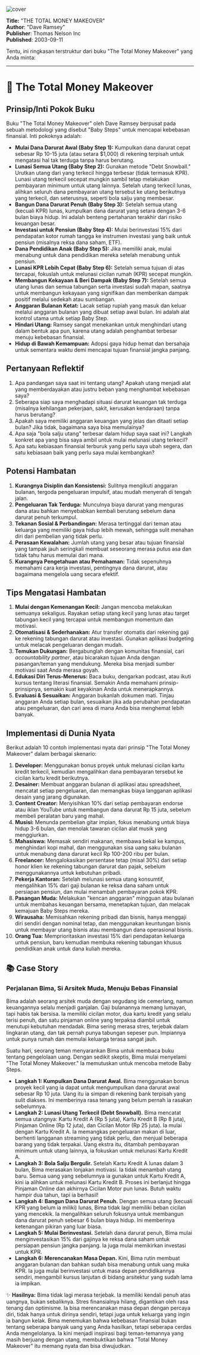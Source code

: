 
![cover](https://books.google.com/books/content?id=QVel-1diQkEC&printsec=frontcover&img=1&zoom=1&edge=curl&source=gbs_api)



**Title:** "THE TOTAL MONEY MAKEOVER"  
**Author**: "Dave Ramsey"  
**Publisher**: Thomas Nelson Inc  
**Published**: 2003-09-11  

Tentu, ini ringkasan terstruktur dari buku "The Total Money Makeover" yang Anda minta:

---

# 📖 The Total Money Makeover

## Prinsip/Inti Pokok Buku
Buku "The Total Money Makeover" oleh Dave Ramsey berpusat pada sebuah metodologi yang disebut "Baby Steps" untuk mencapai kebebasan finansial. Inti pokoknya adalah:

-   **Mulai Dana Darurat Awal (Baby Step 1):** Kumpulkan dana darurat cepat sebesar Rp 10-15 juta (atau setara $1,000) di rekening terpisah untuk mengatasi hal tak terduga tanpa harus berutang.
-   **Lunasi Semua Utang (Baby Step 2):** Gunakan metode "Debt Snowball." Urutkan utang dari yang terkecil hingga terbesar (tidak termasuk KPR). Lunasi utang terkecil secepat mungkin sambil tetap melakukan pembayaran minimum untuk utang lainnya. Setelah utang terkecil lunas, alihkan seluruh dana pembayaran utang tersebut ke utang berikutnya yang terkecil, dan seterusnya, seperti bola salju yang membesar.
-   **Bangun Dana Darurat Penuh (Baby Step 3):** Setelah semua utang (kecuali KPR) lunas, kumpulkan dana darurat yang setara dengan 3-6 bulan biaya hidup. Ini adalah benteng pertahanan terakhir dari risiko keuangan besar.
-   **Investasi untuk Pensiun (Baby Step 4):** Mulai berinvestasi 15% dari pendapatan kotor rumah tangga ke instrumen investasi yang baik untuk pensiun (misalnya reksa dana saham, ETF).
-   **Dana Pendidikan Anak (Baby Step 5):** Jika memiliki anak, mulai menabung untuk dana pendidikan mereka setelah menabung untuk pensiun.
-   **Lunasi KPR Lebih Cepat (Baby Step 6):** Setelah semua tujuan di atas tercapai, fokuslah untuk melunasi cicilan rumah (KPR) secepat mungkin.
-   **Membangun Kekayaan & Beri Dampak (Baby Step 7):** Setelah semua utang lunas dan semua tabungan serta investasi sudah mapan, saatnya untuk membangun kekayaan yang signifikan dan memberikan dampak positif melalui sedekah atau sumbangan.
-   **Anggaran Bulanan Ketat:** Lacak setiap rupiah yang masuk dan keluar melalui anggaran bulanan yang dibuat setiap awal bulan. Ini adalah alat kontrol utama untuk setiap Baby Step.
-   **Hindari Utang:** Ramsey sangat menekankan untuk menghindari utang dalam bentuk apa pun, karena utang adalah penghambat terbesar menuju kebebasan finansial.
-   **Hidup di Bawah Kemampuan:** Adopsi gaya hidup hemat dan bersahaja untuk sementara waktu demi mencapai tujuan finansial jangka panjang.

## Pertanyaan Reflektif
1.  Apa pandangan saya saat ini tentang utang? Apakah utang menjadi alat yang memberdayakan atau justru beban yang menghambat kebebasan saya?
2.  Seberapa siap saya menghadapi situasi darurat keuangan tak terduga (misalnya kehilangan pekerjaan, sakit, kerusakan kendaraan) tanpa harus berutang?
3.  Apakah saya memiliki anggaran keuangan yang jelas dan ditaati setiap bulan? Jika tidak, bagaimana saya bisa memulainya?
4.  Apa saja "bola salju utang" terbesar dalam hidup saya saat ini? Langkah konkret apa yang bisa saya ambil untuk mulai melunasi utang terkecil?
5.  Apa satu kebiasaan finansial terburuk yang perlu saya ubah segera, dan satu kebiasaan baik yang perlu saya mulai kembangkan?

## Potensi Hambatan
1.  **Kurangnya Disiplin dan Konsistensi:** Sulitnya mengikuti anggaran bulanan, tergoda pengeluaran impulsif, atau mudah menyerah di tengah jalan.
2.  **Pengeluaran Tak Terduga:** Munculnya biaya darurat yang menguras dana atau bahkan menyebabkan kembali berutang sebelum dana darurat penuh terkumpul.
3.  **Tekanan Sosial & Perbandingan:** Merasa tertinggal dari teman atau keluarga yang memiliki gaya hidup lebih mewah, sehingga sulit menahan diri dari pembelian yang tidak perlu.
4.  **Perasaan Kewalahan:** Jumlah utang yang besar atau tujuan finansial yang tampak jauh seringkali membuat seseorang merasa putus asa dan tidak tahu harus memulai dari mana.
5.  **Kurangnya Pengetahuan atau Pemahaman:** Tidak sepenuhnya memahami cara kerja investasi, pentingnya dana darurat, atau bagaimana mengelola uang secara efektif.

## Tips Mengatasi Hambatan
1.  **Mulai dengan Kemenangan Kecil:** Jangan mencoba melakukan semuanya sekaligus. Rayakan setiap utang kecil yang lunas atau target tabungan kecil yang tercapai untuk membangun momentum dan motivasi.
2.  **Otomatisasi & Sederhanakan:** Atur transfer otomatis dari rekening gaji ke rekening tabungan darurat atau investasi. Gunakan aplikasi budgeting untuk melacak pengeluaran dengan mudah.
3.  **Temukan Dukungan:** Bergabunglah dengan komunitas finansial, cari *accountability partner*, atau bicarakan tujuan Anda dengan pasangan/teman yang mendukung. Mereka bisa menjadi sumber motivasi saat Anda merasa goyah.
4.  **Edukasi Diri Terus-Menerus:** Baca buku, dengarkan podcast, atau ikuti kursus tentang literasi finansial. Semakin Anda memahami prinsip-prinsipnya, semakin kuat keyakinan Anda untuk menerapkannya.
5.  **Evaluasi & Sesuaikan:** Anggaran bukanlah dokumen mati. Tinjau anggaran Anda setiap bulan, sesuaikan jika ada perubahan pendapatan atau pengeluaran, dan cari area di mana Anda bisa menghemat lebih banyak.

## Implementasi di Dunia Nyata
Berikut adalah 10 contoh implementasi nyata dari prinsip "The Total Money Makeover" dalam berbagai skenario:

1.  **Developer:** Menggunakan bonus proyek untuk melunasi cicilan kartu kredit terkecil, kemudian mengalihkan dana pembayaran tersebut ke cicilan kartu kredit berikutnya.
2.  **Desainer:** Membuat anggaran bulanan di aplikasi atau spreadsheet, mencatat setiap pengeluaran, dan memangkas biaya langganan aplikasi desain yang jarang digunakan.
3.  **Content Creator:** Menyisihkan 10% dari setiap pembayaran endorse atau iklan YouTube untuk membangun dana darurat Rp 15 juta, sebelum membeli peralatan baru yang mahal.
4.  **Musisi:** Menunda pembelian gitar impian, fokus menabung untuk biaya hidup 3-6 bulan, dan menolak tawaran cicilan alat musik yang menggiurkan.
5.  **Mahasiswa:** Memasak sendiri makanan, membawa bekal ke kampus, menghindari kopi mahal, dan menggunakan sisa uang saku bulanan untuk menabung dana darurat kecil Rp 100-200 ribu per bulan.
6.  **Freelancer:** Mengalokasikan persentase tetap (misal 30%) dari setiap honor klien ke rekening tabungan darurat dan pajak, sebelum menggunakannya untuk kebutuhan pribadi.
7.  **Pekerja Kantoran:** Setelah melunasi semua utang konsumtif, mengalihkan 15% dari gaji bulanan ke reksa dana saham untuk persiapan pensiun, dan mulai menambah pembayaran pokok KPR.
8.  **Pasangan Muda:** Melakukan "kencan anggaran" mingguan atau bulanan untuk membahas keuangan bersama, menetapkan tujuan, dan melacak kemajuan Baby Steps mereka.
9.  **Wirausaha:** Memisahkan rekening pribadi dan bisnis, hanya menggaji diri sendiri dengan nominal tetap, dan menggunakan keuntungan bisnis untuk membayar utang bisnis atau membangun dana operasional bisnis.
10. **Orang Tua:** Memprioritaskan investasi 15% dari pendapatan keluarga untuk pensiun, baru kemudian membuka rekening tabungan khusus pendidikan anak untuk dana kuliah mereka.

## 📚 Case Story
### Perjalanan Bima, Si Arsitek Muda, Menuju Bebas Finansial

Bima adalah seorang arsitek muda dengan segudang ide cemerlang, namun keuangannya selalu menjadi ganjalan. Gaji bulanannya memang lumayan, tapi habis tak bersisa. Ia memiliki cicilan motor, dua kartu kredit yang selalu terisi penuh, dan satu pinjaman online yang terpaksa diambil untuk menutupi kebutuhan mendadak. Bima sering merasa stres, terjebak dalam lingkaran utang, dan tak pernah punya tabungan sepeser pun. Impiannya untuk punya rumah dan memulai keluarga terasa sangat jauh.

Suatu hari, seorang teman menyarankan Bima untuk membaca buku tentang pengelolaan uang. Dengan sedikit skeptis, Bima mulai menyelami "The Total Money Makeover." Ia memutuskan untuk mencoba metode Baby Steps.

-   **Langkah 1: Kumpulkan Dana Darurat Awal.** Bima menggunakan bonus proyek kecil yang ia dapat untuk mengumpulkan dana darurat awal sebesar Rp 10 juta. Uang itu ia simpan di rekening bank terpisah yang sulit diakses. Ini memberinya rasa tenang yang belum pernah ia rasakan sebelumnya.
-   **Langkah 2: Lunasi Utang Terkecil (Debt Snowball).** Bima mencatat semua utangnya: Kartu Kredit A (Rp 5 juta), Kartu Kredit B (Rp 8 juta), Pinjaman Online (Rp 12 juta), dan Cicilan Motor (Rp 25 juta). Ia mulai dengan Kartu Kredit A. Ia memangkas pengeluaran makan di luar, berhenti langganan streaming yang tidak perlu, dan menjual beberapa barang yang tidak terpakai. Uang ekstra itu, ditambah pembayaran minimum untuk utang lainnya, ia fokuskan untuk melunasi Kartu Kredit A.
-   **Langkah 3: Bola Salju Bergulir.** Setelah Kartu Kredit A lunas dalam 3 bulan, Bima merasakan lonjakan motivasi. Ia tidak menambah utang baru. Semua uang yang sebelumnya ia gunakan untuk Kartu Kredit A, kini ia alihkan untuk melunasi Kartu Kredit B. Proses ini berlanjut hingga Pinjaman Online dan akhirnya Cicilan Motor pun lunas. Butuh waktu hampir dua tahun, tapi ia berhasil!
-   **Langkah 4: Bangun Dana Darurat Penuh.** Dengan semua utang (kecuali KPR yang belum ia miliki) lunas, Bima tidak lagi memiliki beban cicilan yang mencekik. Ia mengalihkan seluruh fokusnya untuk membangun dana darurat penuh sebesar 6 bulan biaya hidup. Ini memberinya ketenangan pikiran yang luar biasa.
-   **Langkah 5: Mulai Berinvestasi.** Setelah dana darurat penuh, Bima mulai menginvestasikan 15% dari gajinya ke reksa dana saham untuk persiapan pensiun jangka panjang. Ia juga mulai memikirkan investasi untuk KPR.
-   **Langkah 6: Merencanakan Masa Depan.** Kini, Bima rutin membuat anggaran bulanan dan bahkan sudah bisa menabung untuk uang muka KPR. Ia juga mulai berinvestasi untuk masa depan pendidikannya sendiri, mengambil kursus lanjutan di bidang arsitektur yang sudah lama ia impikan.

✨ **Hasilnya:** Bima tidak lagi merasa terjebak. Ia memiliki kendali penuh atas uangnya, bukan sebaliknya. Stres finansialnya hilang, digantikan oleh rasa tenang dan optimisme. Ia bisa merencanakan masa depan dengan percaya diri, tidak hanya untuk dirinya sendiri, tetapi juga untuk keluarga yang ingin ia bangun kelak. Bima menemukan bahwa kebebasan finansial bukan tentang seberapa banyak uang yang Anda hasilkan, tetapi seberapa cerdas Anda mengelolanya. Ia kini menjadi inspirasi bagi teman-temannya yang masih berjuang dengan utang, membuktikan bahwa "Total Money Makeover" itu memang nyata dan bisa diwujudkan.
